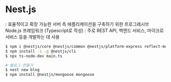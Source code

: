 # Nest.js

: 효율적이고 확장 가능한 서버 측 애플리케이션을 구축하기 위한 프로그레시브 Node.js 프레임워크 (Typescript로 작성)
: 주로 REST API, 백엔드 서비스, 마이크로서비스 등을 개발하는 데 사용

```bash
$ npm i @nestjs/core @nestjs/common @nestjs/platform-express reflect-metadata typescript
$ npm install -i -g @nestjs/cli
$ npx ts-node-dev main.ts

# 블로그 만들기
$ nest new blog
$ npm install @nestjs/mongoose mongoose
```
